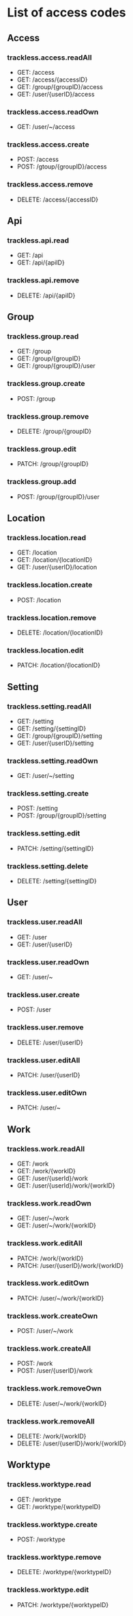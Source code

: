 # List of access codes

## Access

### trackless.access.readAll

 - GET: /access
 - GET: /access/{accessID}
 - GET: /group/{groupID}/access
 - GET: /user/{userID}/access

### trackless.access.readOwn

 - GET: /user/~/access

### trackless.access.create

 - POST: /access
 - POST: /gtoup/{groupID}/access

### trackless.access.remove

 - DELETE: /access/{accessID}

## Api

### trackless.api.read

 - GET: /api
 - GET: /api/{apiID}

### trackless.api.remove

 - DELETE: /api/{apiID}

## Group

### trackless.group.read

 - GET: /group
 - GET: /group/{groupID}
 - GET: /group/{groupID}/user

### trackless.group.create

 - POST: /group

### trackless.group.remove

 - DELETE: /group/{groupID}

### trackless.group.edit

 - PATCH: /group/{groupID}

### trackless.group.add

 - POST: /group/{groupID}/user

## Location

### trackless.location.read

 - GET: /location
 - GET: /location/{locationID}
 - GET: /user/{userID}/location

### trackless.location.create

 - POST: /location

### trackless.location.remove

 - DELETE: /location/{locationID}

### trackless.location.edit

 - PATCH: /location/{locationID}

## Setting

### trackless.setting.readAll

 - GET: /setting
 - GET: /setting/{settingID}
 - GET: /group/{groupID}/setting
 - GET: /user/{userID}/setting

### trackless.setting.readOwn

 - GET: /user/~/setting

### trackless.setting.create

 - POST: /setting
 - POST: /group/{groupID}/setting

### trackless.setting.edit

 - PATCH: /setting/{settingID}

### trackless.setting.delete

 - DELETE: /setting/{settingID}

## User

### trackless.user.readAll

 - GET: /user
 - GET: /user/{userID}

### trackless.user.readOwn

 - GET: /user/~

### trackless.user.create

 - POST: /user

### trackless.user.remove

 - DELETE: /user/{userID}

### trackless.user.editAll

 - PATCH: /user/{userID}

### trackless.user.editOwn

 - PATCH: /user/~

## Work

### trackless.work.readAll

 - GET: /work
 - GET: /work/{workID}
 - GET: /user/{userId}/work
 - GET: /user/{userId}/work/{workID}

### trackless.work.readOwn

 - GET: /user/~/work
 - GET: /user/~/work/{workID}

### trackless.work.editAll

 - PATCH: /work/{workID}
 - PATCH: /user/{userID}/work/{workID}

### trackless.work.editOwn

 - PATCH: /user/~/work/{workID}

### trackless.work.createOwn

 - POST: /user/~/work

### trackless.work.createAll

 - POST: /work
 - POST: /user/{userID}/work

### trackless.work.removeOwn

 - DELETE: /user/~/work/{workID}

### trackless.work.removeAll

 - DELETE: /work/{workID}
 - DELETE: /user/{userID}/work/{workID}

## Worktype

### trackless.worktype.read

 - GET: /worktype
 - GET: /worktype/{worktypeID}

### trackless.worktype.create

 - POST: /worktype

### trackless.worktype.remove

 - DELETE: /worktype/{worktypeID}

### trackless.worktype.edit

 - PATCH: /worktype/{worktypeID}
